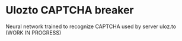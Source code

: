 # Ulozto CAPTCHA breaker
Neural network trained to recognize CAPTCHA used by server uloz.to (WORK IN PROGRESS)

